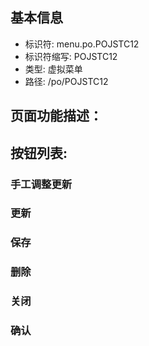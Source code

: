 
## 基本信息

- 标识符: menu.po.POJSTC12
- 标识符缩写: POJSTC12
- 类型: 虚拟菜单
- 路径: /po/POJSTC12

## 页面功能描述：





## 按钮列表:


### 手工调整更新



### 更新



### 保存



### 删除



### 关闭



### 确认


